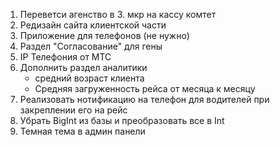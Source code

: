 1. Переветси агенство в 3. мкр на кассу комтет
2. Редизайн сайта клиентской части
3. Приложение для телефонов (не нужно)
4. Раздел "Согласование" для гены
5. IP Телефония от МТС
6. Дополнить раздел аналитики
   - средний возраст клиента
   - Средняя загруженность рейса от месяца к месяцу
7. Реализовать нотификацию на телефон для водителей при закреплении его на рейс
8. Убрать BigInt из базы и преобразовать все в Int
9. Темная тема в админ панели